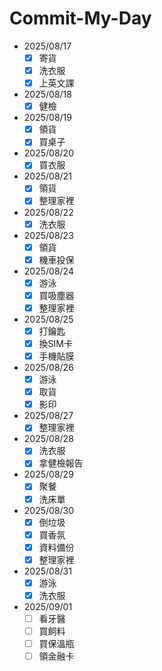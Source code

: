 # Commit-My-Day

- 2025/08/17
  - [x] 寄貨
  - [x] 洗衣服
  - [x] 上英文課
- 2025/08/18
  - [x] 健檢
- 2025/08/19
  - [x] 領貨
  - [x] 買桌子
- 2025/08/20
  - [x] 買衣服
- 2025/08/21
  - [x] 領貨
  - [x] 整理家裡
- 2025/08/22
  - [x] 洗衣服
- 2025/08/23
  - [x] 領貨
  - [x] 機車投保
- 2025/08/24
  - [x] 游泳
  - [x] 買吸塵器
  - [x] 整理家裡
- 2025/08/25
  - [x] 打鑰匙
  - [x] 換SIM卡
  - [x] 手機貼膜
- 2025/08/26
  - [x] 游泳
  - [x] 取貨
  - [x] 影印
- 2025/08/27
  - [x] 整理家裡
- 2025/08/28
  - [x] 洗衣服
  - [x] 拿健檢報告
- 2025/08/29
  - [x] 聚餐
  - [x] 洗床單
- 2025/08/30
  - [x] 倒垃圾
  - [x] 買香氛
  - [x] 資料備份
  - [x] 整理家裡
- 2025/08/31
  - [x] 游泳
  - [x] 洗衣服
- 2025/09/01
  - [ ] 看牙醫
  - [ ] 買飼料
  - [ ] 買保溫瓶
  - [ ] 領金融卡
